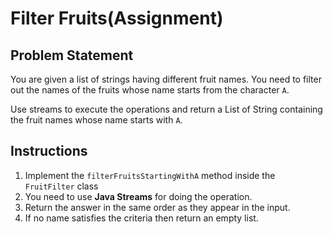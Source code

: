 # Filter Fruits(Assignment)
## Problem Statement

You are given a list of strings having different fruit names. You need to filter out the names of the fruits whose name
starts from the character `A`.

Use streams to execute the operations and return a List of String containing the fruit names whose name starts with `A`.


## Instructions
1. Implement the `filterFruitsStartingWithA` method inside the `FruitFilter` class
2. You need to use **Java Streams** for doing the operation.
3. Return the answer in the same order as they appear in the input.
4. If no name satisfies the criteria then return an empty list.